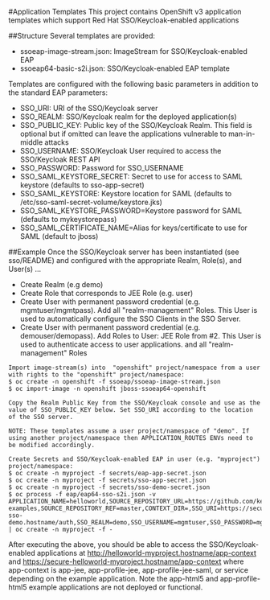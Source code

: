 #Application Templates
This project contains OpenShift v3 application templates which support
Red Hat SSO/Keycloak-enabled applications

##Structure
Several templates are provided:
 * ssoeap-image-stream.json: ImageStream for SSO/Keycloak-enabled EAP
 * ssoeap64-basic-s2i.json: SSO/Keycloak-enabled EAP template

Templates are configured with the following basic parameters in addition to the standard EAP parameters:
 * SSO_URI: URI of the SSO/Keycloak server
 * SSO_REALM: SSO/Keycloak realm for the deployed application(s)
 * SSO_PUBLIC_KEY: Public key of the SSO/Keycloak Realm. This field is optional but if omitted can leave the applications vulnerable to man-in-middle attacks
 * SSO_USERNAME: SSO/Keycloak User required to access the SSO/Keycloak REST API
 * SSO_PASSWORD: Password for SSO_USERNAME
 * SSO_SAML_KEYSTORE_SECRET: Secret to use for access to SAML keystore (defaults to sso-app-secret)
 * SSO_SAML_KEYSTORE: Keystore location for SAML (defaults to /etc/sso-saml-secret-volume/keystore.jks)
 * SSO_SAML_KEYSTORE_PASSWORD=Keystore password for SAML (defaults to mykeystorepass)
 * SSO_SAML_CERTIFICATE_NAME=Alias for keys/certificate to use for SAML (default to jboss)


##Example
Once the SSO/Keycloak server has been instantiated (see sso/README) and configured with the appropriate Realm, Role(s), and User(s) ...

* Create Realm (e.g demo)
* Create Role that corresponds to JEE Role (e.g. user)
* Create User with permanent password credential (e.g. mgmtuser/mgmtpass). Add all "realm-management" Roles. This User is used to automatically configure the SSO Clients in the SSO Server.
* Create User with permanent password credential (e.g. demouser/demopass). Add Roles to User: JEE Role from #2. This User is used to authenticate access to user applications.
 and all "realm-management" Roles

```
Import image-stream(s) into  "openshift" project/namespace from a user with rights to the "openshift" project/namespace:
$ oc create -n openshift -f ssoeap/ssoeap-image-stream.json
$ oc import-image -n openshift jboss-ssoeap64-openshift

Copy the Realm Public Key from the SSO/Keycloak console and use as the value of SSO_PUBLIC_KEY below. Set SSO_URI according to the location of the SSO server.

NOTE: These templates assume a user project/namespace of "demo". If using another project/namespace then APPLICATION_ROUTES ENVs need to be modified accordingly.

Create Secrets and SSO/Keycloak-enabled EAP in user (e.g. "myproject") project/namespace:
$ oc create -n myproject -f secrets/eap-app-secret.json
$ oc create -n myproject -f secrets/sso-app-secret.json
$ oc create -n myproject -f secrets/sso-demo-secret.json
$ oc process -f eap/eap64-sso-s2i.json -v APPLICATION_NAME=helloworld,SOURCE_REPOSITORY_URL=https://github.com/keycloak/keycloak-examples,SOURCE_REPOSITORY_REF=master,CONTEXT_DIR=,SSO_URI=https://secure-sso-demo.hostname/auth,SSO_REALM=demo,SSO_USERNAME=mgmtuser,SSO_PASSWORD=mgmtpass,SSO_PUBLIC_KEY=XXX | oc create -n myproject -f -
```

After executing the above, you should be able to access the SSO/Keycloak-enabled applications at http://helloworld-myproject.hostname/app-context and https://secure-helloworld-myproject.hostname/app-context where app-context is app-jee, app-profile-jee, app-profile-jee-saml, or service depending on the example application. Note the app-html5 and app-profile-html5 example applications are not deployed or functional.

